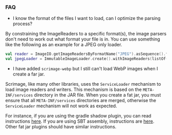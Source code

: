 ### FAQ

* I know the format of the files I want to load, can I optimize the parsing process?

By constraining the ImageReaders to a specific format(s), the image parsers don't need to work out what format your file
is in.
You can use something like the following as an example for a JPEG only loader.

```kotlin
val reader = ImageIO.getImageReadersByFormatName("JPEG").asSequence().first()
val jpegLoader = ImmutableImageLoader.create().withImageReaders(listOf(ImageIOReader(listOf(reader))))
```

* I have added `scrimage-webp` but I still can't load WebP images when I create a far jar.

Scrimage, like many other libraries, uses the `ServiceLoader` mechanism to load image readers and writers. This
mechanism is based on the `META-INF/services` directory in the JAR file. When you create a fat jar, you must ensure that
all `META-INF/services` directories are merged, otherwise the `ServiceLoader` mechanism will not work as expected.

For instance, if you are using the gradle shadow plugin, you can read
instructions [here](https://imperceptiblethoughts.com/shadow/configuration/merging-services/). If you are using SBT
assembly, instructions are [here](https://github.com/sbt/sbt-assembly?tab=readme-ov-file#merge-strategy).
Other fat jar plugins should have similar instructions.
